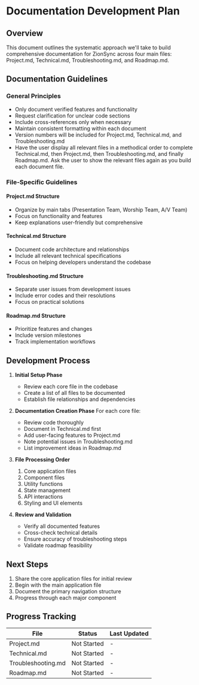 # Documentation Development Plan

## Overview
This document outlines the systematic approach we'll take to build comprehensive documentation for ZionSync across four main files: Project.md, Technical.md, Troubleshooting.md, and Roadmap.md.

## Documentation Guidelines

### General Principles
- Only document verified features and functionality
- Request clarification for unclear code sections
- Include cross-references only when necessary
- Maintain consistent formatting within each document
- Version numbers will be included for Project.md, Technical.md, and Troubleshooting.md
- Have the user display all relevant files in a methodical order to complete Technical.md, then Project.md, then Troubleshooting.md, and finally Roadmap.md. Ask the user to show the relevant files again as you build each document file.

### File-Specific Guidelines

#### Project.md Structure
- Organize by main tabs (Presentation Team, Worship Team, A/V Team)
- Focus on functionality and features
- Keep explanations user-friendly but comprehensive

#### Technical.md Structure
- Document code architecture and relationships
- Include all relevant technical specifications
- Focus on helping developers understand the codebase

#### Troubleshooting.md Structure
- Separate user issues from development issues
- Include error codes and their resolutions
- Focus on practical solutions

#### Roadmap.md Structure
- Prioritize features and changes
- Include version milestones
- Track implementation workflows

## Development Process

1. **Initial Setup Phase**
   - Review each core file in the codebase
   - Create a list of all files to be documented
   - Establish file relationships and dependencies

2. **Documentation Creation Phase**
   For each core file:
   - Review code thoroughly
   - Document in Technical.md first
   - Add user-facing features to Project.md
   - Note potential issues in Troubleshooting.md
   - List improvement ideas in Roadmap.md

3. **File Processing Order**
   1. Core application files
   2. Component files
   3. Utility functions
   4. State management
   5. API interactions
   6. Styling and UI elements

4. **Review and Validation**
   - Verify all documented features
   - Cross-check technical details
   - Ensure accuracy of troubleshooting steps
   - Validate roadmap feasibility


## Next Steps

1. Share the core application files for initial review
2. Begin with the main application file
3. Document the primary navigation structure
4. Progress through each major component

## Progress Tracking

| File | Status | Last Updated |
|------|---------|--------------|
| Project.md | Not Started | - |
| Technical.md | Not Started | - |
| Troubleshooting.md | Not Started | - |
| Roadmap.md | Not Started | - |